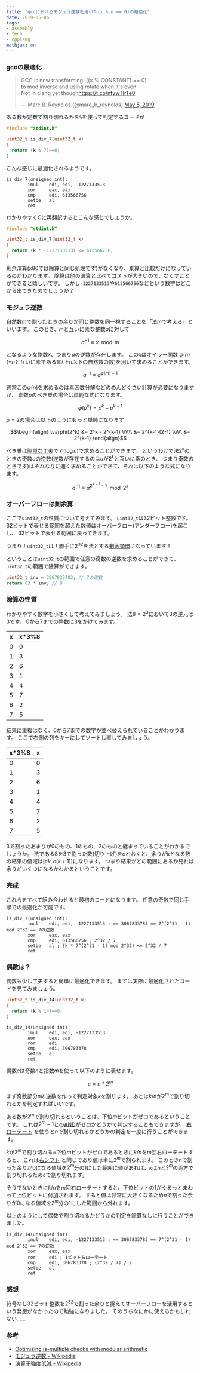 ```yaml
---
title: "gccにおけるモジュラ逆数を用いた(x % m == 0)の最適化"
date: 2019-05-06
tags:
- assembly
- tech
- cpplang
mathjax: on
---
```


<script src="https://cdnjs.cloudflare.com/ajax/libs/highlight.js/9.12.0/languages/x86asm.min.js"></script>

### gccの最適化

<blockquote class="twitter-tweet"><p lang="en" dir="ltr">GCC is now transforming: ((x % CONSTANT) == 0)<br>to mod inverse and using rotate when it&#39;s even. <br>Not in clang yet though<a href="https://t.co/nfywTIrTe0">https://t.co/nfywTIrTe0</a></p>&mdash; Marc B. Reynolds (@marc_b_reynolds) <a href="https://twitter.com/marc_b_reynolds/status/1125180264479694848?ref_src=twsrc%5Etfw">May 5, 2019</a></blockquote> <script async src="https://platform.twitter.com/widgets.js" charset="utf-8"></script>

ある数が定数で割り切れるかを`%`を使って判定するコードが

```c
#include "stdint.h"

uint32_t is_div_7(uint32_t k)
{
  return (k % 7)==0;
}
```

こんな感じに最適化されるようです。

```x86asm
is_div_7(unsigned int):
        imul    edi, edi, -1227133513
        xor     eax, eax
        cmp     edi, 613566756
        setbe   al
        ret
```

わかりやすくCに再翻訳するとこんな感じでしょうか。

```c
#include "stdint.h"

uint32_t is_div_7(uint32_t k)
{
  return (k * -1227133513) <= 613566756;
}
```

剰余演算(x86では除算と同じ処理です)がなくなり、乗算と比較だけになっているのがわかります。
除算は他の演算と比べてコストが大きいので、なくすことができると嬉しいです。
しかし`-1227133513`や`613566756`などという数字はどこから出てきたのでしょうか？

### モジュラ逆数

自然数$m$で割ったときの余りが同じ整数を同一視することを「法$m$で考える」といいます。
このとき、$m$と互いに素な整数$a$に対して

$$ a^{-1} \equiv x \mod m $$

となるような整数$x$、つまり$a$の[逆数が存在します](https://ja.wikipedia.org/wiki/%E3%83%A2%E3%82%B8%E3%83%A5%E3%83%A9%E9%80%86%E6%95%B0)。
この$x$は[オイラー関数](https://ja.wikipedia.org/wiki/%E3%82%AA%E3%82%A4%E3%83%A9%E3%83%BC%E3%81%AE%CF%86%E9%96%A2%E6%95%B0)
$\varphi(n)$(=$n$と互いに素である$1$以上$n$以下の自然数の数)を用いて求めることができます。

$$ a^{-1} \equiv a^{\varphi(m) - 1} $$

通常この$\varphi(n)$を求めるのは素因数分解などのめんどくさい計算が必要になりますが、
素数$p$のべき乗の場合は単純な式になります。

$$ \varphi(p^k) = p^k - p^{k-1} $$

$p=2$の場合は以下のようにもっと単純になります。

$$\begin{align}
 \varphi(2^k)   &= 2^k - 2^{k-1} \\\\\\
                &= 2^{k-1}(2-1) \\\\\\
                &= 2^{k-1} 
\end{align}$$

べき乗は[簡単な工夫](https://ja.wikipedia.org/wiki/%E5%86%AA%E4%B9%97#%E5%8A%B9%E7%8E%87%E7%9A%84%E3%81%AA%E6%BC%94%E7%AE%97%E6%B3%95)で
$\mathcal{O}(\log{n})$で求めることができます。
というわけで法$2^k$のときの奇数$a$の逆数(逆数が存在するのは$a$が$2^{k}$と互いに素のとき、
つまり奇数のときです)はそれなりに速く求めることができて、それは以下のような式になります。

$$ a^{-1} \equiv a^{2^{k-1}-1} \mod 2^k $$

### オーバーフローは剰余算

ここで`uint32_t`の性質について考えてみます。
`uint32_t`は32ビット整数です。
32ビットで表せる範囲を超えた数値はオーバーフロー(アンダーフロー)を起こし、
32ビットで表せる範囲に戻ってきます。

つまり！`uint32_t`は！勝手に$2^{32}$を法とする[剰余類環](https://ja.wikipedia.org/wiki/%E5%89%B0%E4%BD%99%E9%A1%9E%E7%92%B0)になっています！

ということは`uint32_t`の範囲で任意の奇数の逆数を求めることができて、`uint32_t`の範囲で除算ができます。

```c
uint32_t inv = 3067833783; // 7の逆数
return 63 * inv; // 9
```

### 除算の性質

わかりやすく数字を小さくして考えてみましょう。
法$8 = 2^3$において$3$の逆元は$3$です。
0から7までの整数に3をかけてみます。

| x | x*3%8 |
|---|-------|
| 0 | 0     |
| 1 | 3     |
| 2 | 6     |
| 3 | 1     |
| 4 | 4     |
| 5 | 7     |
| 6 | 2     |
| 7 | 5     |

結果に重複はなく、0から7までの数字が並べ替えられていることがわかります。
ここで右側の列をキーにしてソートし直してみましょう。

| x*3%8 | x |
|-------|---|
| 0     | 0 |
| 1     | 3 |
| 2     | 6 |
| 3     | 1 |
| 4     | 4 |
| 5     | 7 |
| 6     | 2 |
| 7     | 5 |

3で割ったあまりが0のもの、1のもの、2のものと纏まっていることがわかるでしょうか。
法である8を3で割った数(切り上げ)を$c$とおくと、余りが$k$となる数の結果の値域は$[ck,c(k + 1))$になります。
つまり結果がどの範囲にあるか見れば余りがいくつになるかわかるということです。

### 完成

これらをすべて組み合わせると最初のコードになります。
任意の奇数で同じ手順での最適化が可能です。

```x86asm
is_div_7(unsigned int):
        imul    edi, edi, -1227133513 ; == 3067833783 == 7^(2^31 - 1) mod 2^32 == 7の逆数
        xor     eax, eax
        cmp     edi, 613566756 ; 2^32 / 7
        setbe   al ; (k * 7^(2^31 - 1) mod 2^32) <= 2^32 / 7
        ret
```

### 偶数は？

偶数も少し工夫すると簡単に最適化できます。
まずは実際に最適化されたコードを見てみましょう。

```c
uint32_t is_div_14(uint32_t k)
{
  return (k % 14)==0;
}
```

```x86asm
is_div_14(unsigned int):
        imul    edi, edi, -1227133513
        xor     eax, eax
        ror     edi
        cmp     edi, 306783378
        setbe   al
        ret
```

偶数$c$は奇数$n$と指数$m$を使って以下のように表せます。

$$ c = n * 2^m $$

まず奇数部分$n$の逆数を作って判定対象$k$を割ります。
あとは$k/n$が$2^m$で割り切れるかを判定すればいいです。

ある数が$2^m$で割り切れるということは、下位$m$ビットがゼロであるということです。
これは$2^m-1$との[AND](https://ja.wikipedia.org/wiki/%E3%83%93%E3%83%83%E3%83%88%E6%BC%94%E7%AE%97#AND)がゼロかどうかで判定することもできますが、
[右ローテート](https://ja.wikipedia.org/wiki/%E3%83%93%E3%83%83%E3%83%88%E6%BC%94%E7%AE%97#(%E3%82%AD%E3%83%A3%E3%83%AA%E3%83%BC%E3%81%AA%E3%81%97)%E3%83%AD%E3%83%BC%E3%83%86%E3%83%BC%E3%83%88)
を使うと$n$で割り切れるかどうかの判定を一度に行うことができます。

$k$が$2^m$で割り切れる=下位$m$ビットがゼロであるときに$k/n$を$m$回右ローテートすると、
これは[右シフト](https://ja.wikipedia.org/wiki/%E3%83%93%E3%83%83%E3%83%88%E6%BC%94%E7%AE%97#%E8%AB%96%E7%90%86%E3%82%B7%E3%83%95%E3%83%88)
と同じであり値は単に$2^m$で割られます。
このとき$n$で割った余りが0になる値域を$2^m$分の1にした範囲に値があれば、$k$は$n$と$2^m$の両方で割り切れるため$c$で割り切れます。

そうでないときに$k/n$を$m$回右ローテートすると、下位ビットの1がぐるっとまわって上位ビットに付加されます。
すると値は非常に大きくなるため$n$で割った余りが0になる値域を$2^m$分の1にした範囲から外れます。

以上のようにして偶数で割り切れるかどうかの判定を除算なしに行うことができました。

```x86asm
is_div_14(unsigned int):
        imul    edi, edi, -1227133513 ; == 3067833783 == 7^(2^31 - 1) mod 2^32 == 7の逆数
        xor     eax, eax
        ror     edi ; 1ビット右ローテート
        cmp     edi, 306783378 ; (2^32 / 7) / 2
        setbe   al
        ret
```

### 感想

符号なし32ビット整数を$2^{32}$で割った余りと捉えてオーバーフローを活用するという発想がなかったので勉強になりました。
そのうちなにかに使えるかもしれない……

### 参考

- [Optimizing is-multiple checks with modular arithmetic](http://duriansoftware.com/joe/Optimizing-is-multiple-checks-with-modular-arithmetic.html)
- [モジュラ逆数 - Wikipedia](https://ja.wikipedia.org/wiki/%E3%83%A2%E3%82%B8%E3%83%A5%E3%83%A9%E9%80%86%E6%95%B0)
- [演算子強度低減 - Wikipedia](https://ja.wikipedia.org/wiki/%E6%BC%94%E7%AE%97%E5%AD%90%E5%BC%B7%E5%BA%A6%E4%BD%8E%E6%B8%9B)
